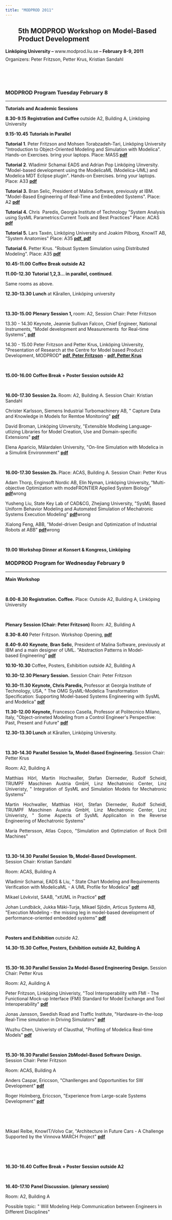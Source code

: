```yaml
---
title: "MODPROD 2011"
---
```

<h2 style="margin-left: 40px; text-align: left;"><strong>5th MODPROD Workshop on Model-Based Product </strong><strong>Development </strong></h2>
<p style="margin-top: 0.17in; margin-bottom: 0.08in; text-align: left;"><strong>Linköping University – </strong><span style="font-weight: normal;">www.modprod.liu.se</span><strong> – February 8-9, 2011</strong></p>
<p style="margin-top: 0in; text-align: left;">Organizers: Peter Fritzson, Petter Krus, Kristian Sandahl</p>
<p style="margin-top: 0in;" align="center">&nbsp;</p>
<p style="margin-top: 0in;" align="center">&nbsp;</p>
<h3><strong>MODPROD Program Tuesday February 8</strong></h3>
<hr />
<p class="western" style="margin-top: 0in;"><strong>Tutorials and Academic Sessions</strong></p>
<p class="western"><strong>8.30-9.15</strong> <strong>Registration and Coffee </strong>outside A2, Building A, Linköping University</p>
<p class="western"><strong>9.15-10.45</strong> <strong>Tutorials in Parallel </strong></p>
<p class="western"><strong>Tutorial 1</strong>. Peter Fritzson and Mohsen Torabzadeh-Tari, Linköping University "Introduction to Object-Oriented Modeling and Simulation with Modelica". Hands-on Exercises. bring your laptops.&nbsp;Place:&nbsp;MASS <a href="images/docs/modprod2011-tutorial/modprod2011-tutorial1-Fritzson-Modelica-Introduction.pdf"><strong>pdf</strong></a></p>
<p class="western"><strong>Tutorial 2</strong>. Wladimir Schamai EADS and Adrian Pop Linköping Uinversity. "Model-based development using the ModelicaML (Modelica-UML) and Modelica MDT Eclipse plugin". Hands-on Exercises. bring your laptops. Place:&nbsp;A33 <strong><a href="images/docs/modprod2011-talks-day2modprod2011-day2-talk4b-Wladimir-Schamai-ModelicaML.pdf"><strong>pdf</strong></a></strong></p>
<p class="western"><strong>Tutorial 3.</strong> Bran Selic, President of Malina Software, previously at IBM. "Model-Based Engineering of Real-Time and Embedded Systems". Place: A2 <strong><a href="images/docs/modprod2011-tutorial/modprod2011-tutorial3-Bran-Selic-RT-UML-Modeling.pdf"><strong>pdf</strong></a></strong></p>
<p style="margin-top: 0in;"><strong>Tutorial 4.</strong> Chris&nbsp; Paredis, Georgia Institute of Technology "System Analysis using SysML Parametrics:Current Tools and Best Practices" Place:&nbsp;ACAS <strong><a href="images/docs/modprod2011-tutorial/modprod2011-tutorial4-Chris-Paredis-SysML-Parametrics.pdf"><strong>pdf</strong></a></strong></p>
<p class="system-pagebreak" style="margin-top: 0in;"><strong>Tutorial 5.</strong> Lars Taxén, Linköping University and Joakim Pilborg, KnowIT AB, ”System Anatomies" Place:&nbsp;A35 <strong><a href="images/docs/modprod2011-tutorial/modprod2011-tutorial5a-lars-Taxen-SystemAnatomies.pdf"><strong>pdf,</strong></a></strong><a href="images/docs/modprod2011-tutorial/modprod2011-tutorial5a-lars-Taxen-SystemAnatomies.pdf"></a><a href="images/docs/modprod2011-tutorial/modprod2011-tutorial5b-Pilborg-SystemAnatomies.pdf"><strong> pdf</strong></a></p>
<p style="margin-top: 0in;"><strong>Tutorial 6.</strong> Petter Krus. "Robust System Simulation using Distributed Modeling". Place:&nbsp;A35 <strong><a href="images/docs/modprod2011-talks-day1/ modprod2011-day1-talk3-Petter-Krus-MODPROD-research.pdf 	modprod2011-day1-talk3-Petter-Krus-MODPROD-research.pdf"><strong>pdf</strong></a></strong></p>
<p><strong>10.45-11.00</strong> <strong>Coffee Break outside A2</strong></p>
<p class="western"><strong>11.00-12.30</strong> <strong>Tutorial 1,2,3… in parallel, continued</strong>.</p>
<p style="margin-top: 0in;">Same rooms as above.</p>
<p class="western"><strong>12.30-13.30</strong> <strong>Lunch</strong> at Kårallen, Linköping university<span style="font-family: Times New Roman; font-size: x-small;"><span style="font-family: Times New Roman; font-size: x-small;"> </span></span></p>
<p class="western">&nbsp;</p>
<p class="western"><strong>13.30-15.00</strong> <strong>Plenary Session 1, </strong>room: A2, Session Chair: Peter Fritzson</p>
<p class="western">13.30 - 14.30 Keynote, Jeannie Sullivan Falcon, Chief Engineer, National Instruments, "Model development and Measurements&nbsp; for Real-time Systems", <strong><strong><a href="images/docs/modprod2011-talks-day1/modprod2011-day1-talk1-Keynote-Jeannie-Falcon-Model-Development-realtime.pdf"><strong>pdf</strong></a></strong></strong></p>
<p class="western">14.30 - 15.00 Peter Fritzson and Petter Krus, Linköping University, "Presentation of Research at the Centre for Model based Product Development, MODPROD<strong>"</strong> <a href="images/docs/modprod2011-talks-day1/modprod2011-day1-talk2-Peter-Fritzson-MODPROD-research.pdf"><strong>pdf, Peter Fritzson</strong></a> - <a href="images/docs/modprod2011-talks-day1/modprod2011-day1-talk3-Petter-Krus-MODPROD-research.pdf"><strong>pdf, Petter Krus</strong></a></p>
<p style="margin-top: 0in;">&nbsp;</p>
<p style="margin-top: 0in;"><strong>15.00-16.00</strong> <strong>Coffee Break + Poster Session outside A2</strong></p>
<p class="western">&nbsp;</p>
<p class="western"><strong>16.00-17.30</strong> <strong>Session 2a. </strong>Room:&nbsp;A2, Building A.&nbsp;Session&nbsp;Chair:&nbsp;Kristian Sandahl</p>
<p style="margin-top: 0in;">Christer Karlsson, Siemens Industrial Turbomachinery AB, " Capture Data and Knowledge in Models for Remtoe Monitoring" <a href="images/docs/modprod2011-talks-day1/modprod2011-Day1-talk4a-Christer Karlsson Siemens MODPROD2011.pdf"><strong>pdf</strong></a></p>
<p style="margin-top: 0in;">David Broman, Linköping Uinversity, "Extensible Modleing Language-utlizing Libraries for Model Creation, Use and Domain-specific Extensions"&nbsp;<a href="images/docs/modprod2011-talks-day1/modprod2011-Day1-talk5a-David-broman-Extensible-Modeling-Languages.pdf"><strong>pdf</strong></a></p>
<p style="margin-top: 0in;">Elena Aparicio, Mälardalen University, "On-line Simulation with Modelica in a Simulink Environnment"&nbsp;<a href="images/docs/modprod2011-talks-day1/modprod2011-Day1-talk6a-Elena-On-lineSimulationwithModelica.pdf"><strong>pdf</strong></a></p>
<p style="margin-top: 0in;">&nbsp;</p>
<p class="western"><strong>16.00-17.30</strong> <strong>Session 2b. </strong>Place: ACAS, Building A. Session&nbsp;Chair:&nbsp;Petter&nbsp;Krus</p>
<p style="margin-top: 0in;">Adam Thorp, Enginsoft Nordic AB, Elin Nyman, Linköping University, "Multi-objective Optimization with modeFRONTIER Applied System Biology" <a href="images/docs/modprod2011-talks-day1/modprod2011-Day1-talk6a-Elena-On-lineSimulationwithModelica.pdf"><strong>pdf</strong></a>wrong</p>
<p style="margin-top: 0in;">Yusheng Liu, State Key Lab of CAD&amp;CG, Zhejiang University, "SysML Based Uniform Behavior Modeling and Automated Simulation of Mechatronic Systems Execution Modeling" <a href="images/docs/modprod2011-talks-day1/modprod2011-Day1-talk6a-Elena-On-lineSimulationwithModelica.pdf"><strong>pdf</strong></a>wrong</p>
<p style="margin-top: 0in;">Xialong Feng, ABB, "Model-driven Design and Optimization of Industrial Robots at ABB"&nbsp;<a href="images/docs/modprod2011-talks-day1/modprod2011-Day1-talk6a-Elena-On-lineSimulationwithModelica.pdf"><strong>pdf</strong></a>wrong</p>
<p style="margin-top: 0in;">&nbsp;</p>
<p style="margin-top: 0in;"><strong>19.00</strong> <strong>Workshop Dinner at Konsert &amp; Kongress, Linköping<br /></strong></p>
<h3><strong>MODPROD Program for Wednesday February 9</strong></h3>
<hr />
<p class="western" style="margin-top: 0in;"><strong>Main Workshop</strong></p>
<p class="western" style="margin-top: 0in;">&nbsp;</p>
<p class="western"><strong>8.00-8.30</strong> <strong>Registration. Coffee.</strong> Place: Outside A2, Building A, Linköping University</p>
<p style="margin-top: 0in;">&nbsp;</p>
<p style="margin-top: 0in;"><strong>Plenary Session (Chair: Peter Fritzson) </strong>Room:&nbsp;A2, Building A</p>
<p class="western"><strong>8.30-8.40</strong> Peter Fritzson. Workshop Opening, <strong><a href="images/docs/modprod2011-talks-day2/modprod2011-day2-talk0-PeterFritzson-MODPROD-WorkshopOpening.pdf"><strong>pdf</strong></a></strong></p>
<p style="margin-top: 0in;"><strong>8.40-9.40</strong> <strong>Keynote</strong>, <strong>Bran Selic</strong>, President of Malina Software, previously at IBM and a main designer of UML. "Abstraction Patterns in Model-based&nbsp;Engineering" <a href="images/docs/modprod2011-talks-day2/modprod2011-day2-talk1-keynote-Bran-Selic-Abstraction.pdf"><strong>pdf</strong></a></p>
<p style="margin-top: 0in;"><strong>10.10-10.30</strong> Coffee, Posters, Exhibition outside A2, Building A</p>
<p style="margin-top: 0in;"><strong>10.30-12.30 Plenary Session.</strong> Session Chair: Peter Fritzson</p>
<p style="margin-top: 0in;"><strong>10.30-11.30</strong> <strong>Keynote, Chris Paredis, </strong>Professor at Georgia Institute of Technology, USA, " The OMG SysML-Modelica Transformation Specification: Supporting Model-based Systems Engineering with SysML and Modelica" <a href="images/docs/modprod2011-talks-day2/modprod2011-day2-talk2-keynote-Chris-Paredis-SysML-Modelica-transform.pdf"><strong>pdf</strong></a></p>
<p class="western"><strong>11.</strong><strong>30</strong><strong>-12.</strong><strong>00</strong> <strong>Keynote, </strong>Francesco Casella, Professor at Politecnico Milano, Italy, "Object-orineted Modeling from a Control Engineer's Perspective: Past, Present and Future" <a href="images/docs/modprod2011-talks-day2/modprod2011-day2-talk3-Keynote-Francesco-Casella-Control-and-Modelica.pdf"><strong>pdf</strong></a></p>
<p style="margin-top: 0in;"><strong>12.30-13.30</strong><strong> Lunch</strong> at Kårallen, Linköping University.</p>
<p style="margin-top: 0in;">&nbsp;</p>
<p style="margin-top: 0in;"><strong>13.30-14.30</strong> <strong>Parallel Session 1a, Model-Based Engineering. </strong>Session&nbsp;Chair: Petter Krus<strong><br /></strong></p>
<p style="margin-top: 0in;">Room: A2, Building A</p>
<p align="justify">Matthias Hörl, Martin Hochwaller, Stefan Dierneder, Rudolf Scheidl, TRUMPF Maschinen Austria GmbH, Linz Mechatronic Center, Linz Univeristy, " Integration of SysML and Simulation Models for Mechatronic Systems"</p>
<p align="justify">Martin Hochwaller, Matthias Hörl, Stefan Dierneder, Rudolf Scheidl, TRUMPF Maschinen Austria GmbH, Linz Mechatronic Center, Linz Univeristy, " Some Aspects of&nbsp;SysML Applicaiton in the Reverse Engineering of Mechatronic Systems"</p>
<p align="justify">Maria Pettersson, Atlas Copco, "Simulation and Optimziation of Rock Drill Machines"</p>
<p align="justify">&nbsp;</p>
<p style="margin-top: 0in;"><strong>13.30-14.30</strong> <strong>Parallel Session 1b, Model-Based Development. </strong>Session&nbsp;Chair: Kristian Sandahl<strong><br /></strong></p>
<p style="margin-top: 0in;">Room: ACAS, Building A</p>
<p style="margin-top: 0in;">Wladimir Schamai, EADS &amp; Liu, " State Chart Modeling and Requirements Verification with ModelicaML - A UML Profile for Modelica"&nbsp;<a href="images/docs/modprod2011-talks-day2/modprod2011-day2-talk4b-Wladimir-Schamai-ModelicaML.pdf"><strong>pdf</strong></a></p>
<p class="western">Mikael Lövkvist, SAAB, "xtUML in Practice"&nbsp;<a href="images/docs/modprod2011-talks-day2/modprod2011-day2-talk5b-Mikael-Lovkvist-xtUML in practice.pdf"><strong>pdf</strong></a></p>
<p class="western">Johan Lundbäck,&nbsp;Jukka Mäki-Turja,&nbsp;Mikael Sjödin, Articus Systems AB, "Execution Modeling - the missing leg in model-based development of performance-oriented embedded systems"&nbsp;<a href="images/docs/modprod2011-talks-day2/modprod2011-day2-talk6b-Jukka-Maki-Turja-Mikael-Sjodin- Execution-Modeling.pdf"><strong>pdf</strong></a></p>
<p style="margin-top: 0in;">&nbsp;</p>
<p style="margin-top: 0in;"><strong>Posters and&nbsp;Exhibition </strong>outside A2.</p>
<p style="margin-top: 0in;"><strong>14.30-15.30</strong> <strong>Coffee, Posters, Exhibition outside A2, Building A<br /></strong></p>
<p style="margin-top: 0in;">&nbsp;</p>
<p style="margin-top: 0in;"><strong>15.30-16.30 Parallel Session 2a Model-Based Engineering Design. </strong>Session Chair:&nbsp;Petter Krus<strong><br /></strong></p>
<p style="margin-top: 0in;">Room: A2, Auilding A</p>
<p class="western">Peter Fritzson, Linköping Univeristy, "Tool Interoperability with FMI - The Funictional Mock-up Interface (FMI) Standard for Model Exchange and Tool Interoperability"&nbsp;<a href="images/docs/modprod2011-talks-day2/modprod2011-day2-talk7a-PeterFritzson-FMI.pdf"><strong>pdf</strong></a></p>
<p style="margin-top: 0in;">Jonas Jansson, Swedish Road and Traffic Institute, "Hardware-in-the-loop Real-Time simulation in Driving Simulators"&nbsp;<a href="images/docs/modprod2011-talks-day2/modprod2011-day2-talk8a-Jonas-Jansson-Hardware-iin-the-loop-driving-simulation.pdf"><strong>pdf</strong></a></p>
<p class="western">Wuzhu Chen, Univeristy of&nbsp;Clausthal, "Profiling of Modelica Real-time Models"&nbsp;<a href="http://www.ida.liu.se/%7Epetfr/MODPROD2010talks/Day2/modprod2010-Day2-Dag-Fritzson-RollerScrew.pdf"></a><strong><a href="images/docs/modprod2011-talks-day2/modprod2011-day2-talk9a-Wuzhu-Chen-Profiling-real-time.pdf"><strong>pdf</strong></a></strong></p>
<p class="western">&nbsp;</p>
<p class="western"><strong>15.30-16.30 Parallel Session 2bModel-Based Software Design. </strong>Session&nbsp;Chair:&nbsp;Peter Fritzson<strong><br /></strong></p>
<p style="margin-top: 0in;">Room: ACAS, Building A</p>
<p style="margin-top: 0in;">Anders Caspar, Ericcson, "Chanllenges and Opportunities for SW Development" <strong><a href="images/docs/modprod2011-talks-day2/modprod2011-day2-talk7b-AndersCaspar-Challenges-SW-Development.pdf"><strong>pdf</strong></a></strong></p>
<p style="margin-top: 0in;">Roger Holmberg, Ericcson, "Experience from Large-scale Systems Development" <strong><a href="images/docs/modprod2011-talks-day2/modprod2011-day2-talk8b-Roger-Holmberg-Experience-Modeling-at-Ericsson.pdf"><strong>pdf</strong></a></strong></p>
<p>&nbsp;</p>
<p style="margin-top: 0in;">&nbsp;</p>
<p class="western">Mikael Relbe, KnowIT/Volvo&nbsp;Car, "Architecture in Future Cars -&nbsp;A&nbsp;Challenge Supported by the Vinnova MARCH Project" <strong><a href="images/docs/modprod2011-talks-day2/modprod2011-day2-talk9b-Mikael-Relbe-KNOWIT-Future-Cars.pdf"><strong>pdf</strong></a></strong></p>
<p>&nbsp;</p>
<p style="margin-top: 0in;">&nbsp;</p>
<p style="margin-top: 0in;"><strong>16.30-16.40</strong> <strong>Coffee Break + Poster Session outside A2</strong></p>
<p style="margin-top: 0in;">&nbsp;</p>
<p style="margin-top: 0in;"><strong>16.40-17.10</strong> <strong>Panel Discussion. (plenary session) </strong></p>
<p style="margin-top: 0in;">Room: A2, Building A</p>
<p style="margin-top: 0in;">Possible topic: " Will Modeling Help Communication between Engineers in Different Disciplines"</p>
<p>&nbsp;</p>